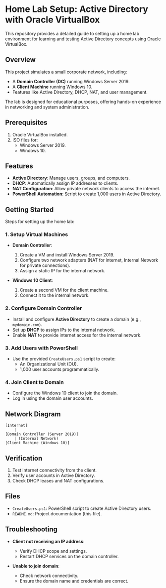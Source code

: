 # Home Lab Setup: Active Directory with Oracle VirtualBox

This repository provides a detailed guide to setting up a home lab environment for learning and testing Active Directory concepts using Oracle VirtualBox.

## Overview

This project simulates a small corporate network, including:
- A **Domain Controller (DC)** running Windows Server 2019.
- A **Client Machine** running Windows 10.
- Features like Active Directory, DHCP, NAT, and user management.

The lab is designed for educational purposes, offering hands-on experience in networking and system administration.

## Prerequisites

1. Oracle VirtualBox installed.
2. ISO files for:
   - Windows Server 2019.
   - Windows 10.


## Features

- **Active Directory**: Manage users, groups, and computers.
- **DHCP**: Automatically assign IP addresses to clients.
- **NAT Configuration**: Allow private network clients to access the internet.
- **PowerShell Automation**: Script to create 1,000 users in Active Directory.

## Getting Started

Steps for setting up the home lab:

### 1. Setup Virtual Machines

- **Domain Controller**:
  1. Create a VM and install Windows Server 2019.
  2. Configure two network adapters (NAT for internet, Internal Network for private connections).
  3. Assign a static IP for the internal network.

- **Windows 10 Client**:
  1. Create a second VM for the client machine.
  2. Connect it to the internal network.

### 2. Configure Domain Controller

- Install and configure **Active Directory** to create a domain (e.g., `mydomain.com`).
- Set up **DHCP** to assign IPs to the internal network.
- Enable **NAT** to provide internet access for the internal network.

### 3. Add Users with PowerShell

- Use the provided `CreateUsers.ps1` script to create:
  - An Organizational Unit (OU).
  - 1,000 user accounts programmatically.

### 4. Join Client to Domain

- Configure the Windows 10 client to join the domain.
- Log in using the domain user accounts.

## Network Diagram

```text
[Internet] 
    | 
[Domain Controller (Server 2019)]
    | (Internal Network)
[Client Machine (Windows 10)]
```

## Verification

1. Test internet connectivity from the client.
2. Verify user accounts in Active Directory.
3. Check DHCP leases and NAT configurations.

## Files

- `CreateUsers.ps1`: PowerShell script to create Active Directory users.
- `README.md`: Project documentation (this file).

## Troubleshooting

- **Client not receiving an IP address**:
  - Verify DHCP scope and settings.
  - Restart DHCP services on the domain controller.

- **Unable to join domain**:
  - Check network connectivity.
  - Ensure the domain name and credentials are correct.


